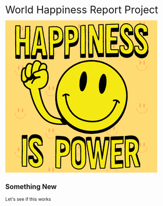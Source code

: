 <font size = 6>World Happiness Report Project</font>

![](/World%20Happiness%20Report%20Images/giphy.gif)

## Something New

Let's see if this works

